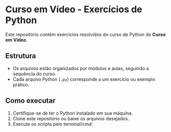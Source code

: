 # Curso em Vídeo - Exercícios de Python

Este repositório contém exercícios resolvidos do curso de Python do **Curso em Vídeo**.

## Estrutura

- Os arquivos estão organizados por módulos e aulas, seguindo a sequência do curso.
- Cada arquivo Python (`.py`) corresponde a um exercício ou exemplo prático.

## Como executar

1. Certifique-se de ter o Python instalado em sua máquina.
2. Clone este repositório ou baixe os arquivos desejados.
3. Execute os scripts pelo terminal/cmd:
